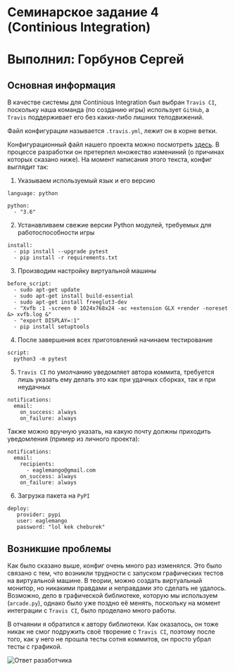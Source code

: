 # Семинарское задание 4 (Continious Integration)
# Выполнил: Горбунов Сергей


## Основная информация

В качестве системы для Continious Integration был выбран `Travis CI`, поскольку наша команда (по созданию игры) использует `GitHub`, а `Travis` поддерживает его без каких-либо лишних телодвижений.

Файл конфигурации называется `.travis.yml`, лежит он в корне ветки.

Конфигурационный файл нашего проекта можно посмотреть [здесь](https://github.com/ficrus/battle-for-indent/blob/dev/.travis.yml). В процессе разработки он претерпел множество измениний (о причинах которых сказано ниже). На момент написания этого текста, конфиг выглядит так:

1. Указываем используемый язык и его версию

```
language: python

python:
  - "3.6"
```

2. Устанавливаем свежие версии Python модулей, требуемых для работоспособности игры

```
install:
  - pip install --upgrade pytest
  - pip install -r requirements.txt
```
3. Производим настройку виртуальной машины

```
before_script:
  - sudo apt-get update
  - sudo apt-get install build-essential
  - sudo apt-get install freeglut3-dev
  - "Xvfb :1 -screen 0 1024x768x24 -ac +extension GLX +render -noreset &> xvfb.log &"
  - "export DISPLAY=:1"
  - pip install setuptools
```

4. После завершения всех приготовлений начинаем тестирование

```
script:
  python3 -m pytest
```

5. `Travis CI` по умолчанию уведомляет автора коммита, требуется лишь указать ему делать это как при удачных сборках, так и при неудачных

```
notifications:
  email:
    on_success: always
    on_failure: always
```

Также можно вручную указать, на какую почту должны приходить уведомления (пример из личного проекта):

```
notifications:
  email:
    recipients:
      - eaglemango@gmail.com
    on_success: always
    on_failure: always 
```

6. Загрузка пакета на `PyPI`

```
deploy:
   provider: pypi
   user: eaglemango
   password: "lol kek cheburek"
```

## Возникшие проблемы

Как было сказано выше, конфиг очень много раз изменялся. Это было связано с тем, что возникли трудности с запуском графических тестов на виртуальной машине. В теории, можно создать виртуальный монитор, но никакими правдами и неправдами это сделать не удалось. Возможно, дело в графической библиотеке, которую мы используем (`arcade.py`), однако было уже поздно её менять, поскольку на момент интеграции с `Travis CI`, было проделано много работы.

В отчаянии я обратился к автору библиотеки. Как оказалось, он тоже никак не смог подружить своё творение с `Travis CI`, поэтому после того, как у него не прошла тесты сотня коммитов, он просто убрал тесты с графикой.

![Ответ разаботчика](developer-answer.png)
